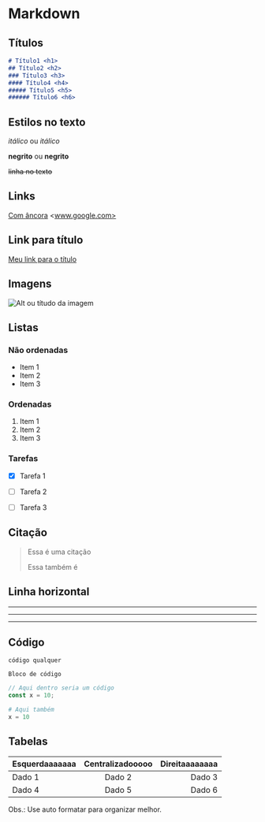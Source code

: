 # Markdown

## Títulos

```md
# Título1 <h1>
## Título2 <h2>
### Título3 <h3>
#### Título4 <h4>
##### Título5 <h5>
###### Título6 <h6>
```

## Estilos no texto

*itálico* ou _itálico_

**negrito** ou __negrito__

~~linha no texto~~

## Links

[Com âncora](www.google.com)
<www.google.com>

## Link para título
[Meu link para o título](#link-para-título)

## Imagens
![Alt ou títudo da imagem](https://pipz.com/static/images/blog/eddie.png)

## Listas

### Não ordenadas

* Item 1
* Item 2
* Item 3

### Ordenadas

1. Item 1
2. Item 2
3. Item 3

### Tarefas

- [x] Tarefa 1
- [ ] Tarefa 2
- [ ] Tarefa 3


## Citação
> Essa é uma citação
> 
> Essa também é

## Linha horizontal

---
*** 
___

## Código

`código qualquer`

```
Bloco de código
```
```javascript
// Aqui dentro seria um código
const x = 10;
```
```python
# Aqui também
x = 10
```

## Tabelas

| Esquerdaaaaaaa | Centralizadooooo | Direitaaaaaaaa |
| :------------- | :--------------: | -------------: |
| Dado 1         |      Dado 2      |         Dado 3 |
| Dado 4         |      Dado 5      |         Dado 6 |

Obs.: Use auto formatar para organizar melhor.


